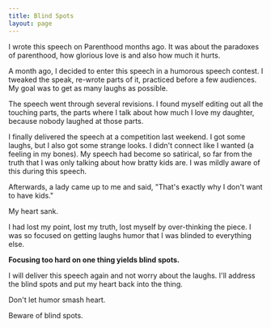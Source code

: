 ```yaml
---
title: Blind Spots
layout: page
---
```

I wrote this speech on Parenthood months ago.  It was about the paradoxes of parenthood, how glorious love is and also how much it hurts.

A month ago, I decided to enter this speech in a humorous speech contest.  I tweaked the speak, re-wrote parts of it, practiced before a few audiences.  My goal was to get as many laughs as possible.

The speech went through several revisions.  I found myself editing out all the touching parts, the parts where I talk about how much I love my daughter, because nobody laughed at those parts.

I finally delivered the speech at a competition last weekend.  I got some laughs, but I also got some strange looks.  I didn't connect like I wanted  (a feeling in my bones).  My speech had become so satirical, so far from the truth that I was only talking about how bratty kids are.  I was mildly aware of this during this speech.

Afterwards, a lady came up to me and said, "That's exactly why I don't want to have kids."

My heart sank.

I had lost my point, lost my truth, lost myself by over-thinking the piece.  I was so focused on getting laughs humor that I was blinded to everything else.

**Focusing too hard on one thing yields blind spots.**

I will deliver this speech again and not worry about the laughs.  I'll address the blind spots and put my heart back into the thing.

Don't let humor smash heart.

Beware of blind spots.
